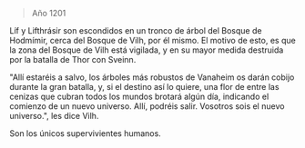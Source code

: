 > Año 1201

Líf y Lifthrásir son escondidos en un tronco de árbol del Bosque de Hodmímir, cerca del Bosque de Vilh, por él mismo. El motivo de esto, es que la zona del Bosque de Vilh está vigilada, y en su mayor medida destruida por la batalla de Thor con Sveinn.

"Allí estaréis a salvo, los árboles más robustos de Vanaheim os darán cobijo durante la gran batalla, y, si el destino así lo quiere, una flor de entre las cenizas que cubran todos los mundos brotará algún día, indicando el comienzo de un nuevo universo. Allí, podréis salir. Vosotros sois el nuevo universo.", les dice Vilh.

Son los únicos supervivientes humanos.